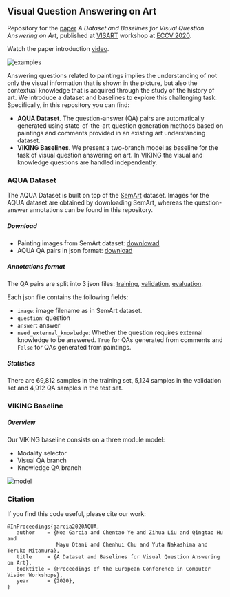 ## Visual Question Answering on Art

Repository for the [paper](https://arxiv.org/abs/2008.12520) *A Dataset and Baselines for Visual Question Answering on Art*, 
published at [VISART](https://visarts.eu/) workshop at [ECCV 2020](https://eccv2020.eu/). 

Watch the paper introduction [video](https://www.youtube.com/watch?v=I78SoOkH3dM&t=116s).

![examples](https://github.com/noagarcia/ArtVQA/blob/master/images/examples.png?raw=true)

Answering questions related to paintings implies the understanding of not only the visual information that is shown in the picture, 
but also the contextual knowledge that is acquired through the study of the history of art. We introduce a dataset and baselines to explore this challenging task. Specifically, in this repository you can find:
- **AQUA Dataset**. The question-answer (QA)
pairs are automatically generated using state-of-the-art question generation methods based on paintings and comments provided in an existing
art understanding dataset.
- **VIKING Baselines**. We present a two-branch model as baseline for the task of visual question answering on art. 
In VIKING the visual and knowledge questions are handled independently. 

### AQUA Dataset

The AQUA Dataset is built on top of the [SemArt](http://noagarciad.com/semart/) dataset. 
Images for the AQUA dataset are obtained by downloading SemArt, whereas the question-answer annotations can be found in this repository.

##### Download
- Painting images from SemArt dataset: [downlowad](https://researchdata.aston.ac.uk/380/1/SemArt.zip)
- AQUA QA pairs in json format: [download](https://github.com/noagarcia/ArtVQA/blob/master/AQUA/)

##### Annotations format

The QA pairs are split into 3 json files: 
[training](https://github.com/noagarcia/ArtVQA/blob/master/AQUA/train.json),
[validation](https://github.com/noagarcia/ArtVQA/blob/master/AQUA/val.json),
[evaluation](https://github.com/noagarcia/ArtVQA/blob/master/AQUA/test.json).

Each json file contains the following fields:
- `image`: image filename as in SemArt dataset.
- `question`: question 
- `answer`: answer
- `need_external_knowledge`: Whether the question requires external knowledge to be answered. `True` for QAs generated from comments and `False` for QAs generated from paintings.

##### Statistics

There are 69,812 samples in the training set, 5,124 samples in the validation set and 4,912 QA samples in the test set.



### VIKING Baseline

##### Overview

Our VIKING baseline consists on a three module model:
- Modality selector
- Visual QA branch
- Knowledge QA branch

![model](https://github.com/noagarcia/ArtVQA/blob/master/images/model.png?raw=true)


### Citation

If you find this code useful, please cite our work:
````
@InProceedings{garcia2020AQUA,
   author    = {Noa Garcia and Chentao Ye and Zihua Liu and Qingtao Hu and 
                Mayu Otani and Chenhui Chu and Yuta Nakashima and Teruko Mitamura},
   title     = {A Dataset and Baselines for Visual Question Answering on Art},
   booktitle = {Proceedings of the European Conference in Computer Vision Workshops},
   year      = {2020},
}
````

